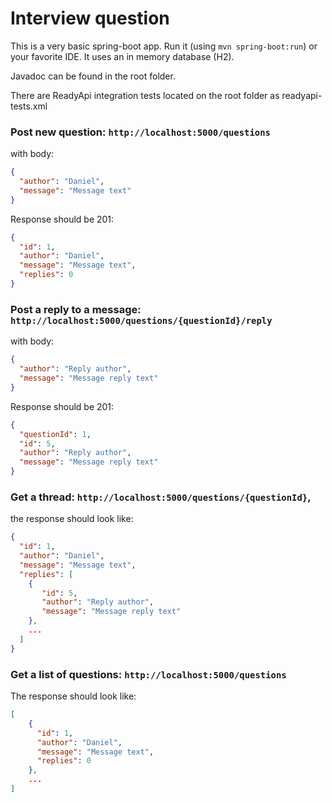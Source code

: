 Interview question
==================


This is a very basic spring-boot app. Run it (using `mvn spring-boot:run`) or your favorite IDE.
It uses an in memory database (H2).

Javadoc can be found in the root folder.

There are ReadyApi integration tests located on the root folder as readyapi-tests.xml

### Post new question: `http://localhost:5000/questions`
with body:
```json
{
  "author": "Daniel",
  "message": "Message text"
}
```
Response should be 201:
```json
{
  "id": 1,
  "author": "Daniel",
  "message": "Message text",
  "replies": 0
}
```

### Post a reply to a message: `http://localhost:5000/questions/{questionId}/reply`
with body:
```json
{
  "author": "Reply author",
  "message": "Message reply text"
}
```
Response should be 201:
```json
{
  "questionId": 1,
  "id": 5,
  "author": "Reply author",
  "message": "Message reply text"
}
```

### Get a thread: `http://localhost:5000/questions/{questionId}`, 
the response should look like:
```json
{
  "id": 1,
  "author": "Daniel",
  "message": "Message text",
  "replies": [
    {
       "id": 5,
       "author": "Reply author",
       "message": "Message reply text"
    },
    ...
  ]
}
```

### Get a list of questions: `http://localhost:5000/questions`
The response should look like:
```json
[
    {
      "id": 1,
      "author": "Daniel",
      "message": "Message text",     
      "replies": 0
    },
    ...
]
```

